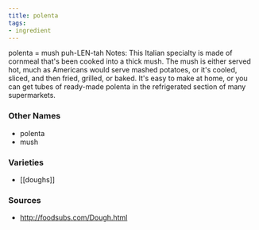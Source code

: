 ```yaml
---
title: polenta
tags:
- ingredient
---
```

polenta = mush puh-LEN-tah Notes: This Italian specialty is made of cornmeal that's been cooked into a thick mush. The mush is either served hot, much as Americans would serve mashed potatoes, or it's cooled, sliced, and then fried, grilled, or baked. It's easy to make at home, or you can get tubes of ready-made polenta in the refrigerated section of many supermarkets.

### Other Names

* polenta
* mush

### Varieties

* [[doughs]]

### Sources
* http://foodsubs.com/Dough.html
